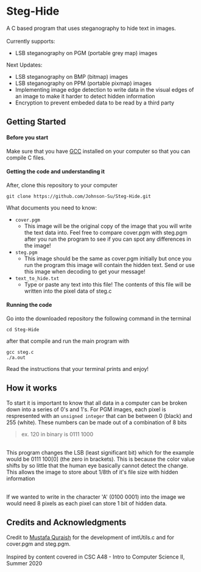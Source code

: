 # Steg-Hide
A C based program that uses steganography to hide text in images.</br></br>
Currently supports:
-  LSB steganography on PGM (portable grey map) images

Next Updates:
- LSB steganography on BMP (bitmap) images
- LSB steganography on PPM (portable pixmap) images
- Implementing image edge detection to write data in the visual edges of an image to make it harder to detect hidden information
- Encryption to prevent embeded data to be read by a third party

## Getting Started

#### Before you start
Make sure that you have [GCC](https://gcc.gnu.org/) installed on your computer so that you can compile C files.

#### Getting the code and understanding it
After, clone this repository to your computer
```
git clone https://github.com/Johnson-Su/Steg-Hide.git
```
What documents you need to know:
- `cover.pgm`
  - This image will be the original copy of the image that you will write the text data into. Feel free to compare cover.pgm with steg.pgm after you run the program to see if you can spot any differences in the image!
- `steg.pgm`
  - This image should be the same as cover.pgm initially but once you run the program this image will contain the hidden text. Send or use this image when decoding to get your message!
- `text_to_hide.txt` 
  - Type or paste any text into this file! The contents of this file will be written into the pixel data of steg.c
  
#### Running the code
Go into the downloaded repository the following command in the terminal
```
cd Steg-Hide
```
after that compile  and run the main program with
```
gcc steg.c
./a.out
```
Read the instructions that your terminal prints and enjoy!

## How it works
To start it is important to know that all data in a computer can be broken down into a series of 0's and 1's. For PGM images, each pixel is respresented with an `unsigned integer` that can be between 0 (black) and 255 (white). These numbers can be made out of a combination of 8 bits 
> ex. 120 in binary is 0111 1000
</br>
This program changes the LSB (least significant bit) which for the example would be 0111 100[0] (the zero in brackets). This is because the color value shifts by so little that the human eye basically cannot detect the change. This allows the image to store about 1/8th of it's file size with hidden information</br></br>

If we wanted to write in the character 'A' (0100 0001) into the image we would need 8 pixels as each pixel can store 1 bit of hidden data.

## Credits and Acknowledgments
Credit to [Mustafa Quraish](https://github.com/mustafaquraish) for the development of imtUtils.c and for cover.pgm and steg.pgm.</br> </br>
Inspired by content covered in CSC A48 - Intro to Computer Science II, Summer 2020


